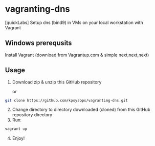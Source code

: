 # vagranting-dns
[quickLabs] Setup dns (bind9) in VMs on your local workstation with Vagrant 

## Windows prerequsits 

Install Vagrant (download from Vagrantup.com & simple next,next,next)

## Usage 

1. Download zip & unzip this GitHub repository

   or
```bash
git clone https://github.com/kpsysops/vagranting-dns.git
```

2. Change directory to directory downloaded (cloned) from this GitHub repository directory
3. Run:
```bash
vagrant up
```

4. Enjoy! 



